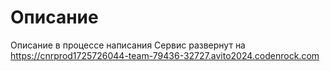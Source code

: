 # Описание

Описание в процессе написания
Сервис развернут на https://cnrprod1725726044-team-79436-32727.avito2024.codenrock.com



